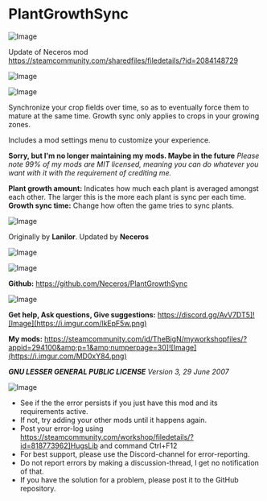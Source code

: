 # PlantGrowthSync

![Image](https://i.imgur.com/buuPQel.png)

Update of Neceros mod
https://steamcommunity.com/sharedfiles/filedetails/?id=2084148729

![Image](https://i.imgur.com/pufA0kM.png)

	
![Image](https://i.imgur.com/Z4GOv8H.png)

Synchronize your crop fields over time, so as to eventually force them to mature at the same time. Growth sync only applies to crops in your growing zones.

Includes a mod settings menu to customize your experience.


**Sorry, but I'm no longer maintaining my mods. Maybe in the future**
*Please note 99% of my mods are MIT licensed, meaning you can do whatever you want with it with the requirement of crediting me.*


**Plant growth amount:** Indicates how much each plant is averaged amongst each other. The larger this is the more each plant is sync per each time.
**Growth sync time:** Change how often the game tries to sync plants. 


![Image](https://i.imgur.com/ldroDjl.png)


Originally by **Lanilor**. Updated by **Neceros**


![Image](https://i.imgur.com/2Zpv4mk.png)


![Image](https://i.imgur.com/NpuFU7v.png)


**Github:** https://github.com/Neceros/PlantGrowthSync

![Image](https://i.imgur.com/s3KRLlu.gif)


**Get help, Ask questions, Give suggestions:**
https://discord.gg/AvV7DT5]![Image](https://i.imgur.com/lkEpF5w.png)


**My mods:**
https://steamcommunity.com/id/TheBigN/myworkshopfiles/?appid=294100&amp;p=1&amp;numperpage=30]![Image](https://i.imgur.com/MD0xY84.png)


***GNU LESSER GENERAL PUBLIC LICENSE** Version 3, 29 June 2007*

![Image](https://i.imgur.com/PwoNOj4.png)



-  See if the the error persists if you just have this mod and its requirements active.
-  If not, try adding your other mods until it happens again.
-  Post your error-log using https://steamcommunity.com/workshop/filedetails/?id=818773962]HugsLib and command Ctrl+F12
-  For best support, please use the Discord-channel for error-reporting.
-  Do not report errors by making a discussion-thread, I get no notification of that.
-  If you have the solution for a problem, please post it to the GitHub repository.


